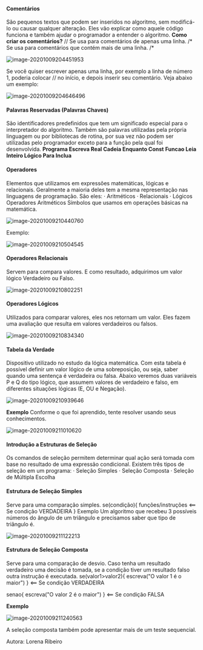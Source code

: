 ####                                                               **Comentários**

São pequenos textos que podem ser inseridos no algoritmo, sem modificá-lo ou causar
qualquer alteração. Eles vão explicar como aquele código funciona e também ajudar o
programador a entender o algoritmo.
**Como criar os comentários?**
// Se usa para comentários de apenas uma linha.
/* Se usa para comentários que contém mais de uma linha. /*

​![image-20201009204451953](C:\Users\Administrador\AppData\Roaming\Typora\typora-user-images\image-20201009204451953.png)   

Se você quiser escrever apenas uma linha, por exemplo a linha de número 1, poderia colocar //
no início, e depois inserir seu comentário. Veja abaixo um exemplo:

![image-20201009204646496](C:\Users\Administrador\AppData\Roaming\Typora\typora-user-images\image-20201009204646496.png)

#### **Palavras Reservadas (Palavras Chaves)**

São identificadores predefinidos que tem um significado especial para o interpretador do
algoritmo. Também são palavras utilizadas pela própria linguagem ou por bibliotecas de rotina,
por sua vez não podem ser utilizadas pelo programador exceto para a função pela qual foi
desenvolvida.
**Programa			Escreva			Real			Cadeia			Enquanto			Const**
**Funcao	            Leia          	Inteiro	     Lógico	       	 Para				  Inclua**



#### **Operadores**

Elementos que utilizamos em expressões matemáticas, lógicas e relacionais. Geralmente a
maioria deles tem a mesma representação nas linguagens de programação.
São eles:
· Aritméticos
· Relacionais
· Lógicos
Operadores Aritméticos
Símbolos que usamos em operações básicas na matemática.

![image-20201009210440760](C:\Users\Administrador\AppData\Roaming\Typora\typora-user-images\image-20201009210440760.png)

Exemplo:

![image-20201009210504545](C:\Users\Administrador\AppData\Roaming\Typora\typora-user-images\image-20201009210504545.png)





#### **Operadores Relacionais**

Servem para compara valores. E como resultado, adquirimos um valor lógico Verdadeiro ou
Falso.

![image-20201009210802251](C:\Users\Administrador\AppData\Roaming\Typora\typora-user-images\image-20201009210802251.png)

#### **Operadores Lógicos**

Utilizados para comparar valores, eles nos retornam um valor. Eles fazem uma avaliação que
resulta em valores verdadeiros ou falsos.

![image-20201009210834340](C:\Users\Administrador\AppData\Roaming\Typora\typora-user-images\image-20201009210834340.png)

#### **Tabela da Verdade**

Dispositivo utilizado no estudo da lógica matemática. Com esta tabela é possível definir um
valor lógico de uma sobreposição, ou seja, saber quando uma sentença é verdadeira ou falsa.
Abaixo veremos duas variáveis P e Q do tipo lógico, que assumem valores de verdadeiro e
falso, em diferentes situações lógicas (E, OU e Negação).

![image-20201009210939646](C:\Users\Administrador\AppData\Roaming\Typora\typora-user-images\image-20201009210939646.png)

**Exemplo**
Conforme o que foi aprendido, tente resolver usando seus conhecimentos.

![image-20201009211010620](C:\Users\Administrador\AppData\Roaming\Typora\typora-user-images\image-20201009211010620.png)





#### **Introdução a Estruturas de Seleção**

Os comandos de seleção permitem determinar qual ação será tomada com base no resultado
de uma expressão condicional.
Existem três tipos de seleção em um programa:
· Seleção Simples
· Seleção Composta
· Seleção de Múltipla Escolha

#### **Estrutura de Seleção Simples**

Serve para uma comparação simples.
se(condição){
funções/instruções <== Se condição VERDADEIRA
}
Exemplo
Um algoritmo que recebeu 3 possíveis números do ângulo de um triângulo e precisamos saber
que tipo de triângulo é.

![image-20201009211122213](C:\Users\Administrador\AppData\Roaming\Typora\typora-user-images\image-20201009211122213.png)





#### **Estrutura de Seleção Composta**

Serve para uma comparação de desvio. Caso tenha um resultado verdadeiro uma decisão é
tomada, se a condição tiver um resultado falso outra instrução é executada.
se(valor1>valor2){
escreva("O valor 1 é o maior") } <== Se condição VERDADEIRA

senao{
escreva("O valor 2 é o maior") } <== Se condição FALSA



**Exemplo**

![image-20201009211240563](C:\Users\Administrador\AppData\Roaming\Typora\typora-user-images\image-20201009211240563.png)

A seleção composta também pode apresentar mais de um teste sequencial.

Autora: Lorena Ribeiro
